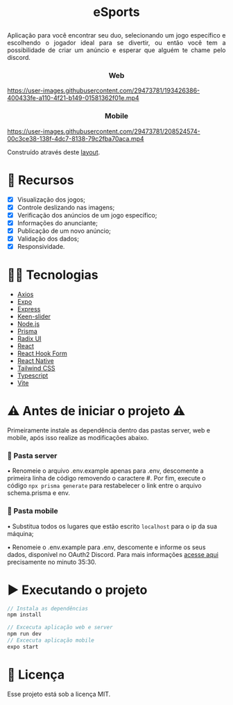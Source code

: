 # <p align="center">eSports</p>

<p align="justify">Aplicação para você encontrar seu duo, selecionando um jogo específico e escolhendo o jogador ideal para se divertir, ou então você tem a possibilidade de criar um anúncio e esperar que alguém te chame pelo discord.</p>

### <p align="center">Web</p>
https://user-images.githubusercontent.com/29473781/193426386-400433fe-a110-4f21-b149-01581362f01e.mp4

### <p align="center">Mobile</p>
https://user-images.githubusercontent.com/29473781/208524574-00c3ce38-138f-4dc7-8138-79c2fba70aca.mp4

Construído através deste [layout](https://www.figma.com/file/8yPqlNjGBpJ7sDSEma7Jm4/NLW-eSports-(Community)?node-id=0%3A1&t=7sZiMgKJOwNzPyWG-1).

# :pushpin: Recursos

- [x] Visualização dos jogos;
- [x] Controle deslizando nas imagens;
- [x] Verificação dos anúncios de um jogo específico;
- [x] Informações do anunciante;
- [x] Publicação de um novo anúncio;
- [x] Validação dos dados;
- [x] Responsividade.
 
# 👨‍💻 Tecnologias

- [Axios](https://axios-http.com/docs/intro)
- [Expo](https://expo.dev/)
- [Express](https://expressjs.com/pt-br/)
- [Keen-slider](https://keen-slider.io/)
- [Node.js](https://nodejs.org/en/)
- [Prisma](https://www.prisma.io/)
- [Radix UI](https://www.radix-ui.com/)
- [React](https://pt-br.reactjs.org/)
- [React Hook Form](https://react-hook-form.com/)
- [React Native](https://reactnative.dev/)
- [Tailwind CSS](https://tailwindcss.com/)
- [Typescript](https://www.typescriptlang.org/)
- [Vite](https://vitejs.dev/) 
 
# ⚠️ Antes de iniciar o projeto ⚠️

Primeiramente instale as dependência dentro das pastas server, web e mobile, após isso realize as modificações abaixo.
 
### :file_folder: Pasta server
• Renomeie o arquivo .env.example apenas para .env, descomente a primeira linha de código removendo o caractere #. Por fim, execute o código `npx prisma generate` para restabelecer o link entre o arquivo schema.prisma e env.

### :file_folder: Pasta mobile
• Substitua todos os lugares que estão escrito `localhost` para o ip da sua máquina;

• Renomeie o .env.example para .env, descomente e informe os seus dados, disponível no OAuth2 Discord. Para mais informações [acesse aqui](https://www.youtube.com/watch?v=z4A0YHGb8N0&t=2562s) precisamente no minuto 35:30.

# ▶️ Executando o projeto
```js
// Instala as dependências
npm install

// Excecuta aplicação web e server
npm run dev
// Excecuta aplicação mobile
expo start
```

# 📄 Licença

Esse projeto está sob a licença MIT.